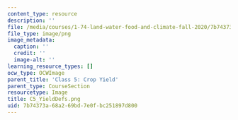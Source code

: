 ```yaml
---
content_type: resource
description: ''
file: /media/courses/1-74-land-water-food-and-climate-fall-2020/7b74373a68a269bd7e0fbc251897d800_C5_YieldDefs.png
file_type: image/png
image_metadata:
  caption: ''
  credit: ''
  image-alt: ''
learning_resource_types: []
ocw_type: OCWImage
parent_title: 'Class 5: Crop Yield'
parent_type: CourseSection
resourcetype: Image
title: C5_YieldDefs.png
uid: 7b74373a-68a2-69bd-7e0f-bc251897d800
---
```

